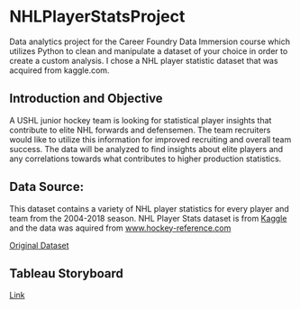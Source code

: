 # NHLPlayerStatsProject
Data analytics project for the Career Foundry Data Immersion course which utilizes Python to clean and manipulate a dataset of your choice in order to create a custom analysis. I chose a NHL player statistic dataset that was acquired from kaggle.com.

## Introduction and Objective
A USHL junior hockey team is looking for statistical player insights that contribute to elite NHL forwards and defensemen. The team recruiters would like to utilize this information for improved recruiting and overall team success. The data will be analyzed to find insights about elite players and any correlations towards what contributes to higher production statistics. 

## Data Source:
This dataset contains a variety of NHL player statistics for every player and team from the 2004-2018 season.
NHL Player Stats dataset is from [Kaggle](https://www.kaggle.com/datasets/xavya77/nhl04to18?resource=download) and the data was aquired from www.hockey-reference.com


[Original Dataset](https://www.kaggle.com/datasets/xavya77/nhl04to18/download?datasetVersionNumber=2)

## Tableau Storyboard
[Link](https://public.tableau.com/app/profile/andrew.smith6925/viz/NHLPlayerStatsProjectStoryboard/NHLPlayerStoryboard)
